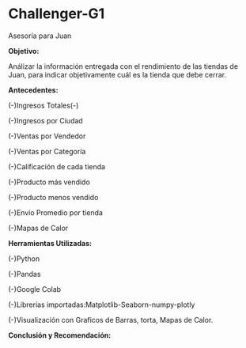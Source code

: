 # Challenger-G1
Asesoría para Juan

**Objetivo:**

Análizar la información entregada con el rendimiento de las tiendas de Juan, para indicar objetivamente cuál es la tienda que debe cerrar.

**Antecedentes:**

(-)Ingresos Totales(-)

(-)Ingresos por Ciudad

(-)Ventas por Vendedor

(-)Ventas por Categoría

(-)Calificación de cada tienda

(-)Producto más vendido

(-)Producto menos vendido

(-)Envío Promedio por tienda

(-)Mapas de Calor

**Herramientas Utilizadas:**

(-)Python

(-)Pandas

(-)Google Colab

(-)Librerías importadas:Matplotlib-Seaborn-numpy-plotly

(-)Visualización con Graficos de Barras, torta, Mapas de Calor.

**Conclusión y Recomendación:**

<p align="justify> De acuerdo a la información entregada, la tienda que tiene menor facturación es la tienda 4, con respecto a su calificación, se posiciona en el tercer puesto. A pesar de que los antecedentes recopilados y análizados la muestran como la tienda con menor rendimiento y podría ser la mejor opción para vender si la necesidad del cliente es obtener liquidez a corto plazo para reinvertir. Se recomienda considerar que el rendimiento por facturación de cada tienda: tienda 1 factura 26,1% ,tienda 2 25,4%,tienda 3 24,9% y tienda 4 23,6%, no muestra una gran diferencia, por esto se sugiere como segunda opción generar un plan enfocado en aumentar el rendimiento, partiendo por evaluar las calificaciones bajas a que se deben, con el fin de generar un plan de acción enfocado en fortalecer este punto que sería un factor importante en la satisfacción de los clientes y fidelización, un segundo levantamiento para identificar a que se debe la baja de ventas en algunas ciudades, considerando que es un % diferenciador, Bogota 38,2%, Medellin 25,8% y Cali con 13,4% con las 3 ciudades donde se generan más del 50% de las ventas.Por último una vez hecho el diagnóstico, generaría plan de acción enfocado en subir el rendimiento y satisfacción de los clientes.</p>       





